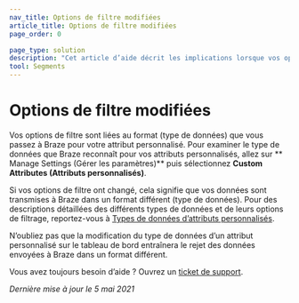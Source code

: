```yaml
---
nav_title: Options de filtre modifiées
article_title: Options de filtre modifiées
page_order: 0

page_type: solution
description: "Cet article d’aide décrit les implications lorsque vos options de filtre pour vos attributs personnalisés sont modifiées."
tool: Segments
---
```


# Options de filtre modifiées

Vos options de filtre sont liées au format (type de données) que vous passez à Braze pour votre attribut personnalisé. Pour examiner le type de données que Braze reconnaît pour vos attributs personnalisés, allez sur ** Manage Settings (Gérer les paramètres)** puis sélectionnez **Custom Attributes (Attributs personnalisés)**.

Si vos options de filtre ont changé, cela signifie que vos données sont transmises à Braze dans un format différent (type de données). Pour des descriptions détaillées des différents types de données et de leurs options de filtrage, reportez-vous à [Types de données d’attributs personnalisés][36].

N’oubliez pas que la modification du type de données d’un attribut personnalisé sur le tableau de bord entraînera le rejet des données envoyées à Braze dans un format différent.

Vous avez toujours besoin d’aide ? Ouvrez un [ticket de support]({{site.baseurl}}/braze_support/).

_Dernière mise à jour le 5 mai 2021_

[36]: {{site.baseurl}}/user_guide/data_and_analytics/custom_data/custom_attributes/#custom-attribute-data-types
